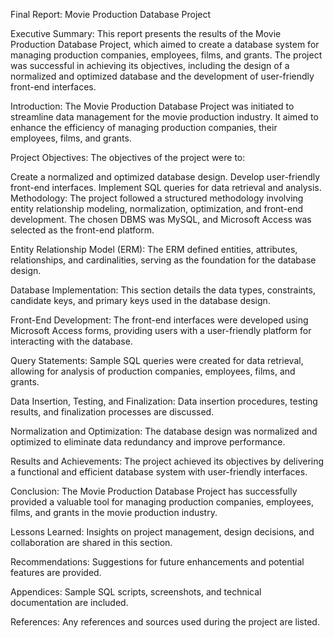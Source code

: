 Final Report: Movie Production Database Project

Executive Summary:
This report presents the results of the Movie Production Database Project, which aimed to create a database system for managing production companies, employees, films, and grants. The project was successful in achieving its objectives, including the design of a normalized and optimized database and the development of user-friendly front-end interfaces.

Introduction:
The Movie Production Database Project was initiated to streamline data management for the movie production industry. It aimed to enhance the efficiency of managing production companies, their employees, films, and grants.

Project Objectives:
The objectives of the project were to:

Create a normalized and optimized database design.
Develop user-friendly front-end interfaces.
Implement SQL queries for data retrieval and analysis.
Methodology:
The project followed a structured methodology involving entity relationship modeling, normalization, optimization, and front-end development. The chosen DBMS was MySQL, and Microsoft Access was selected as the front-end platform.

Entity Relationship Model (ERM):
The ERM defined entities, attributes, relationships, and cardinalities, serving as the foundation for the database design.

Database Implementation:
This section details the data types, constraints, candidate keys, and primary keys used in the database design.

Front-End Development:
The front-end interfaces were developed using Microsoft Access forms, providing users with a user-friendly platform for interacting with the database.

Query Statements:
Sample SQL queries were created for data retrieval, allowing for analysis of production companies, employees, films, and grants.

Data Insertion, Testing, and Finalization:
Data insertion procedures, testing results, and finalization processes are discussed.

Normalization and Optimization:
The database design was normalized and optimized to eliminate data redundancy and improve performance.

Results and Achievements:
The project achieved its objectives by delivering a functional and efficient database system with user-friendly interfaces.

Conclusion:
The Movie Production Database Project has successfully provided a valuable tool for managing production companies, employees, films, and grants in the movie production industry.

Lessons Learned:
Insights on project management, design decisions, and collaboration are shared in this section.

Recommendations:
Suggestions for future enhancements and potential features are provided.

Appendices:
Sample SQL scripts, screenshots, and technical documentation are included.

References:
Any references and sources used during the project are listed.